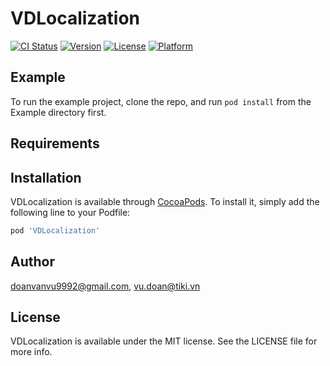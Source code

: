 # VDLocalization

[![CI Status](https://img.shields.io/travis/doanvanvu9992@gmail.com/VDLocalization.svg?style=flat)](https://travis-ci.org/doanvanvu9992@gmail.com/VDLocalization)
[![Version](https://img.shields.io/cocoapods/v/VDLocalization.svg?style=flat)](https://cocoapods.org/pods/VDLocalization)
[![License](https://img.shields.io/cocoapods/l/VDLocalization.svg?style=flat)](https://cocoapods.org/pods/VDLocalization)
[![Platform](https://img.shields.io/cocoapods/p/VDLocalization.svg?style=flat)](https://cocoapods.org/pods/VDLocalization)

## Example

To run the example project, clone the repo, and run `pod install` from the Example directory first.

## Requirements

## Installation

VDLocalization is available through [CocoaPods](https://cocoapods.org). To install
it, simply add the following line to your Podfile:

```ruby
pod 'VDLocalization'
```

## Author

doanvanvu9992@gmail.com, vu.doan@tiki.vn

## License

VDLocalization is available under the MIT license. See the LICENSE file for more info.
